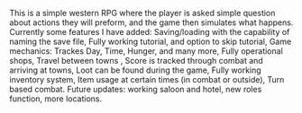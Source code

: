 This is a simple western RPG where the player is asked simple question about actions they will preform, and the game then simulates what happens. 
Currently some features I have added: 
Saving/loading with the capability of naming the save file, 
Fully working tutorial, and option to skip tutorial,
Game mechanics:
  Trackes Day, Time, Hunger, and many more,
  Fully operational shops,
  Travel between towns ,
  Score is tracked through combat and arriving at towns,
  Loot can be found during the game,
  Fully working inventory system,
  Item usage at certain times (in combat or outside),
  Turn based combat.
Future updates:
  working saloon and hotel,
  new roles function,
  more locations.
  
